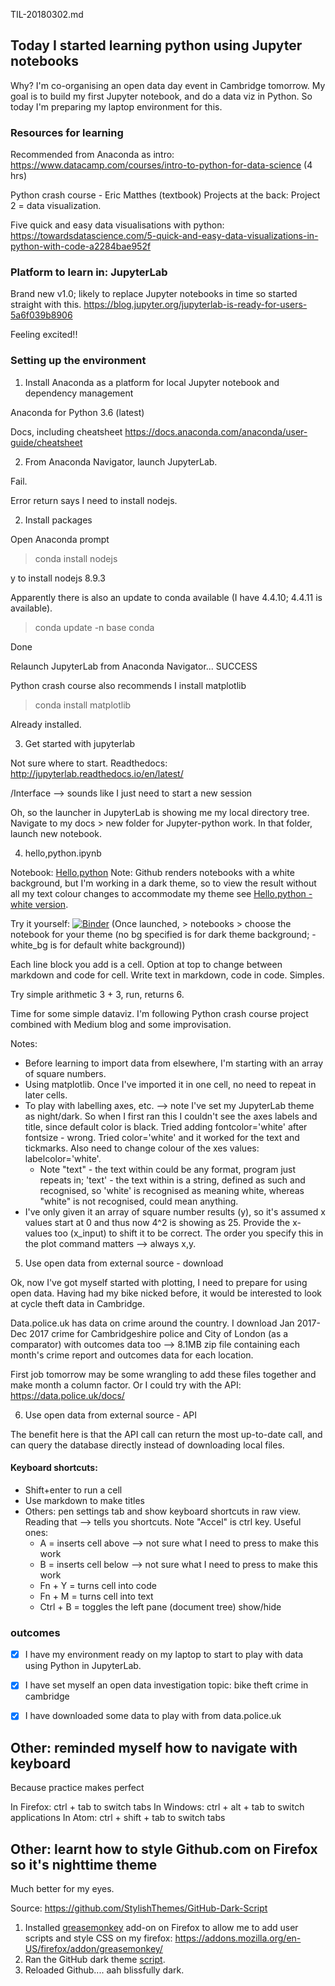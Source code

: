 TIL-20180302.md

## Today I started learning python using Jupyter notebooks

Why? I'm co-organising an open data day event in Cambridge tomorrow. My goal is to build my first Jupyter notebook, and do a data viz in Python. So today I'm preparing my laptop environment for this.

### Resources for learning

Recommended from Anaconda as intro: https://www.datacamp.com/courses/intro-to-python-for-data-science
(4 hrs)

Python crash course - Eric Matthes (textbook)
Projects at the back: Project 2 = data visualization.

Five quick and easy data visualisations with python:
https://towardsdatascience.com/5-quick-and-easy-data-visualizations-in-python-with-code-a2284bae952f

### Platform to learn in: JupyterLab

Brand new v1.0; likely to replace Jupyter notebooks in time so started straight with this.
https://blog.jupyter.org/jupyterlab-is-ready-for-users-5a6f039b8906

Feeling excited!!

### Setting up the environment

1. Install Anaconda as a platform for local Jupyter notebook and dependency management

Anaconda for Python 3.6 (latest)

Docs, including cheatsheet https://docs.anaconda.com/anaconda/user-guide/cheatsheet

2. From Anaconda Navigator, launch JupyterLab.

Fail.

Error return says I need to install nodejs.

2. Install packages

Open Anaconda prompt

> conda install nodejs

y to install nodejs 8.9.3

Apparently there is also an update to conda available (I have 4.4.10; 4.4.11 is available).

> conda update -n base conda

Done

Relaunch JupyterLab from Anaconda Navigator... SUCCESS

Python crash course also recommends I install matplotlib

> conda install matplotlib

Already installed.

3. Get started with jupyterlab

Not sure where to start. Readthedocs: http://jupyterlab.readthedocs.io/en/latest/

/Interface --> sounds like I just need to start a new session

Oh, so the launcher in JupyterLab is showing me my local directory tree. Navigate to my docs > new folder for Jupyter-python work. In that folder, launch new notebook.

4. hello,python.ipynb

Notebook: [Hello,python](/notebooks/hello,python.ipynb)
Note: Github renders notebooks with a white background, but I'm working in a dark theme, so to view the result without all my text colour changes to accommodate my theme see [Hello,python - white version](/notebooks/hello,python-white_bg.ipynb).

Try it yourself:
[![Binder](https://mybinder.org/badge.svg)](https://mybinder.org/v2/gh/npscience/TIL/master)
(Once launched, > notebooks > choose the notebook for your theme (no bg specified is for dark theme background; -white_bg is for default white background))

Each line block you add is a cell. Option at top to change between markdown and code for cell. Write text in markdown, code in code. Simples.

Try simple arithmetic 3 + 3, run, returns 6.

Time for some simple dataviz. I'm following Python crash course project combined with Medium blog and some improvisation.

Notes:
* Before learning to import data from elsewhere, I'm starting with an array of square numbers.
* Using matplotlib. Once I've imported it in one cell, no need to repeat in later cells.
* To play with labelling axes, etc. --> note I've set my JupyterLab theme as night/dark. So when I first ran this I couldn't see the axes labels and title, since default color is black. Tried adding fontcolor='white' after fontsize - wrong. Tried color='white' and it worked for the text and tickmarks. Also need to change colour of the xes values: labelcolor='white'.
  * Note "text" - the text within could be any format, program just repeats in; 'text' - the text within is a string, defined as such and recognised, so 'white' is recognised as meaning white, whereas "white" is not recognised, could mean anything.
* I've only given it an array of square number results (y), so it's assumed x values start at 0 and thus now 4^2 is showing as 25. Provide the x-values too (x_input) to shift it to be correct. The order you specify this in the plot command matters --> always x,y.

5. Use open data from external source - download

Ok, now I've got myself started with plotting, I need to prepare for using open data.
Having had my bike nicked before, it would be interested to look at cycle theft data in Cambridge.

Data.police.uk has data on crime around the country. I download Jan 2017-Dec 2017 crime for Cambridgeshire police and City of London (as a comparator) with outcomes data too --> 8.1MB zip file containing each month's crime report and outcomes data for each location.

First job tomorrow may be some wrangling to add these files together and make month a column factor. Or I could try with the API: https://data.police.uk/docs/

6. Use open data from external source - API

The benefit here is that the API call can return the most up-to-date call, and can query the database directly instead of downloading local files.

#### Keyboard shortcuts:
* Shift+enter to run a cell
* Use markdown to make titles
* Others: pen settings tab and show keyboard shortcuts in raw view. Reading that --> tells you shortcuts. Note "Accel" is ctrl key. Useful ones:
  * A = inserts cell above --> not sure what I need to press to make this work
  * B = inserts cell below --> not sure what I need to press to make this work
  * Fn + Y = turns cell into code
  * Fn + M = turns cell into text
  * Ctrl + B = toggles the left pane (document tree) show/hide


### outcomes

- [x] I have my environment ready on my laptop to start to play with data using Python in JupyterLab.
- [x] I have set myself an open data investigation topic: bike theft crime in cambridge
- [x] I have downloaded some data to play with from data.police.uk


## Other: reminded myself how to navigate with keyboard

Because practice makes perfect

In Firefox: ctrl + tab to switch tabs
In Windows: ctrl + alt + tab to switch applications
In Atom: ctrl + shift + tab to switch tabs

## Other: learnt how to style Github.com on Firefox so it's nighttime theme

Much better for my eyes.

Source: https://github.com/StylishThemes/GitHub-Dark-Script

1. Installed [greasemonkey](https://www.greasespot.net/) add-on on Firefox to allow me to add user scripts and style CSS on my firefox: https://addons.mozilla.org/en-US/firefox/addon/greasemonkey/
2. Ran the GitHub dark theme [script](https://greasyfork.org/en/scripts/15562).
3. Reloaded Github.... aah blissfully dark.
